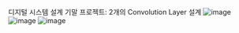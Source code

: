 디지털 시스템 설계 기말 프로젝트: 2개의 Convolution Layer 설계
![image](https://user-images.githubusercontent.com/107921434/210140924-7688a791-11ce-467e-8ea7-3db114aa1ab8.png)
![image](https://user-images.githubusercontent.com/107921434/210140933-80366f1d-5bf1-4b77-a7d8-e6c2706ac6e5.png)
![image](https://user-images.githubusercontent.com/107921434/210140936-6d26e0d5-6cb5-4822-9af8-0107a43f49d5.png)
